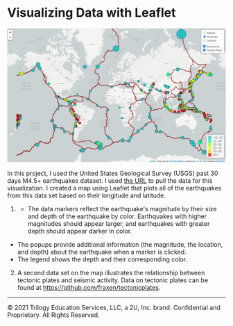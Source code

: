 # Visualizing Data with Leaflet

![screenshot](Images/Advanced.png)

In this project, I used the United States Geological Survey (USGS) past 30 days M4.5+ earthquakes dataset.  I used [the URL](https://earthquake.usgs.gov/earthquakes/feed/v1.0/summary/4.5_week.geojson) to pull the data for this visualization. I created a map using Leaflet that plots all of the earthquakes from this data set based on their longitude and latitude.

1. * The data markers reflect the earthquake's magnitude by their size and depth of the earthquake by color. Earthquakes with higher magnitudes should appear larger, and earthquakes with greater depth should appear darker in color.
  * The popups provide additional information (the magnitude, the location, and depth) about the earthquake when a marker is clicked.
   * The legend shows the depth and their corresponding color.
2.   A second data set on the map illustrates the relationship between tectonic plates and seismic activity. Data on tectonic plates can be found at <https://github.com/fraxen/tectonicplates>.

- - -

© 2021 Trilogy Education Services, LLC, a 2U, Inc. brand. Confidential and Proprietary. All Rights Reserved.
